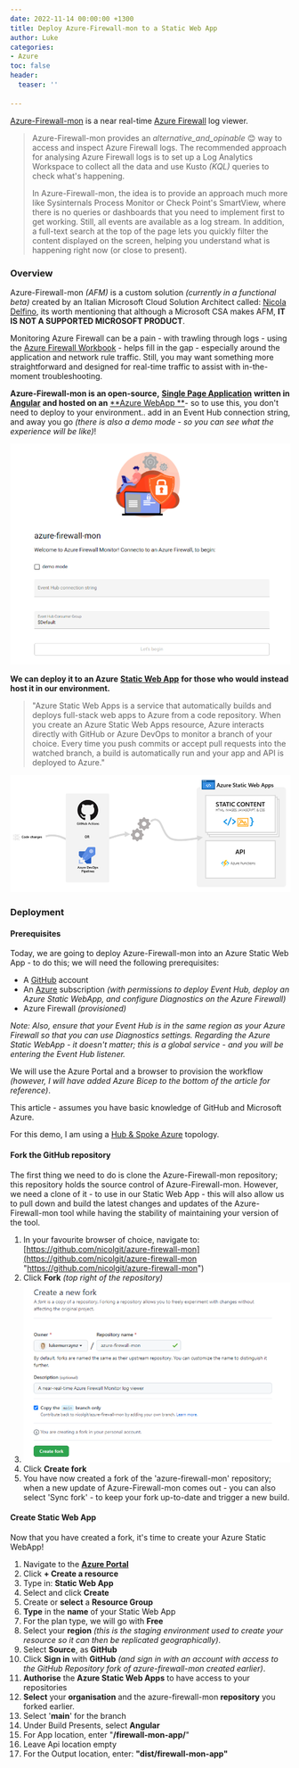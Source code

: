 ```yaml
---
date: 2022-11-14 00:00:00 +1300
title: Deploy Azure-Firewall-mon to a Static Web App
author: Luke
categories:
- Azure
toc: false
header:
  teaser: ''

---
```

[Azure-Firewall-mon](https://github.com/nicolgit/azure-firewall-mon "Azure-Firewall-mon") is a near real-time [Azure Firewall](https://learn.microsoft.com/en-us/azure/firewall/overview?WT.mc_id=AZ-MVP-5004796 "What is Azure Firewall?") log viewer.

> Azure-Firewall-mon provides an _alternative_and_opinable_ 😊 way to access and inspect Azure Firewall logs. The recommended approach for analysing Azure Firewall logs is to set up a Log Analytics Workspace to collect all the data and use Kusto _(KQL)_ queries to check what's happening.
>
> In Azure-Firewall-mon, the idea is to provide an approach much more like Sysinternals Process Monitor or Check Point's SmartView, where there is no queries or dashboards that you need to implement first to get working. Still, all events are available as a log stream. In addition, a full-text search at the top of the page lets you quickly filter the content displayed on the screen, helping you understand what is happening right now (or close to present).

### Overview

Azure-Firewall-mon _(AFM)_ is a custom solution _(currently in a functional beta)_ created by an Italian Microsoft Cloud Solution Architect called: [Nicola Delfino](https://nicolgit.github.io/ "Nicola Delfino"), its worth mentioning that although a Microsoft CSA makes AFM, **IT IS NOT A SUPPORTED MICROSOFT PRODUCT**.

Monitoring Azure Firewall can be a pain - with trawling through logs - using the [Azure Firewall Workbook](https://learn.microsoft.com/en-us/azure/firewall/firewall-workbook?WT.mc_id=AZ-MVP-5004796 "Monitor logs using Azure Firewall Workbook") - helps fill in the gap - especially around the application and network rule traffic. Still, you may want something more straightforward and designed for real-time traffic to assist with in-the-moment troubleshooting.

**Azure-Firewall-mon is an open-source,** [**Single Page Application**](https://en.wikipedia.org/wiki/Single-page_application) **written in** [**Angular**](https://angular.io/) **and hosted on an** [**Azure WebApp **](https://az-firewall-mon.azurewebsites.net "az-firewall-mon")- so to use this, you don't need to deploy to your environment.. add in an Event Hub connection string, and away you go _(there is also a demo mode - so you can see what the experience will be like)_!

![az-firewall-mon landing page](/uploads/az-firewall-mon.png "az-firewall-mon")

**We can deploy it to an Azure** [**Static Web App**](https://azure.microsoft.com/en-us/products/app-service/static/?WT.mc_id=AZ-MVP-5004796 " Static Web Apps") **for those who would instead host it in our environment.**

> "Azure Static Web Apps is a service that automatically builds and deploys full-stack web apps to Azure from a code repository. When you create an Azure Static Web Apps resource, Azure interacts directly with GitHub or Azure DevOps to monitor a branch of your choice. Every time you push commits or accept pull requests into the watched branch, a build is automatically run and your app and API is deployed to Azure."

![Azure Static WebApps - Overview](/uploads/azure-static-web-apps-overview.png "Azure Static WebApps - Overview")

### Deployment

#### Prerequisites

Today, we are going to deploy Azure-Firewall-mon into an Azure Static Web App - to do this; we will need the following prerequisites:

* A [GitHub](https://github.com/ "GitHub") account
* An [Azure](https://azure.microsoft.com/en-us/?WT.mc_id=AZ-MVP-5004796 "Do more with less. On Azure.") subscription _(with permissions to deploy Event Hub, deploy an Azure Static WebApp, and configure Diagnostics on the Azure Firewall)_
* Azure Firewall _(provisioned)_

_Note: Also, ensure that your Event Hub is in the same region as your Azure Firewall so that you can use Diagnostics settings. Regarding the Azure Static WebApp - it doesn't matter; this is a global service  - and you will be entering the Event Hub listener._

We will use the Azure Portal and a browser to provision the workflow _(however, I will have added Azure Bicep to the bottom of the article for reference)_. 

This article - assumes you have basic knowledge of GitHub and Microsoft Azure.

For this demo, I am using a [Hub & Spoke Azure](https://learn.microsoft.com/azure/architecture/reference-architectures/hybrid-networking/hub-spoke?tabs=cli&WT.mc_id=AZ-MVP-5004796 "Hub-spoke network topology in Azure") topology.

#### Fork the GitHub repository

The first thing we need to do is clone the Azure-Firewall-mon repository; this repository holds the source control of Azure-Firewall-mon. However, we need a clone of it - to use in our Static Web App - this will also allow us to pull down and build the latest changes and updates of the Azure-Firewall-mon tool while having the stability of maintaining your version of the tool.

1. In your favourite browser of choice, navigate to: [https://github.com/nicolgit/azure-firewall-mon](https://github.com/nicolgit/azure-firewall-mon "https://github.com/nicolgit/azure-firewall-mon")
2. Click **Fork** _(top right of the repository)_
3. ![GitHub - Create a new fork](/uploads/github_azfirewall_mon_createfork.png "GitHub - Create a new fork")
4. Click **Create fork**
5. You have now created a fork of the 'azure-firewall-mon' repository; when a new update of Azure-Firewall-mon comes out - you can also select 'Sync fork' - to keep your fork up-to-date and trigger a new build.

#### Create Static Web App

Now that you have created a fork, it's time to create your Azure Static WebApp!

 1. Navigate to the [**Azure Portal**](https://portal.azure.com/#home "Azure Portal")
 2. Click **+ Create a resource**
 3. Type in: **Static Web App**
 4. Select and click **Create**
 5. Create or **select** a **Resource Group**
 6. **Type** in the **name** of your Static Web App
 7. For the plan type, we will go with **Free**
 8. Select your **region** _(this is the staging environment used to create your resource so it can then be replicated geographically)_.
 9. Select **Source**, as **GitHub**
10. Click **Sign in** with **GitHub** _(and sign in with an account with access to the GitHub Repository fork of azure-firewall-mon created earlier)_.
11. **Authorise** the **Azure Static Web Apps** to have access to your repositories 
12. **Select** your **organisation** and the azure-firewall-mon **repository** you forked earlier.
13. Select '**main**' for the branch
14. Under Build Presents, select **Angular**
15. For App location, enter "**/firewall-mon-app/**"
16. Leave Api location empty
17. For the Output location, enter: **"dist/firewall-mon-app"**